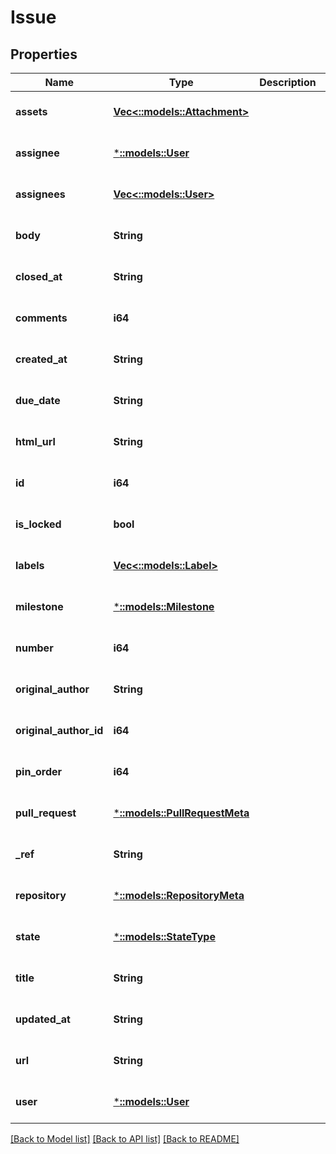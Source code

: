 # Issue

## Properties
Name | Type | Description | Notes
------------ | ------------- | ------------- | -------------
**assets** | [**Vec<::models::Attachment>**](Attachment.md) |  | [optional] [default to null]
**assignee** | [***::models::User**](User.md) |  | [optional] [default to null]
**assignees** | [**Vec<::models::User>**](User.md) |  | [optional] [default to null]
**body** | **String** |  | [optional] [default to null]
**closed_at** | **String** |  | [optional] [default to null]
**comments** | **i64** |  | [optional] [default to null]
**created_at** | **String** |  | [optional] [default to null]
**due_date** | **String** |  | [optional] [default to null]
**html_url** | **String** |  | [optional] [default to null]
**id** | **i64** |  | [optional] [default to null]
**is_locked** | **bool** |  | [optional] [default to null]
**labels** | [**Vec<::models::Label>**](Label.md) |  | [optional] [default to null]
**milestone** | [***::models::Milestone**](Milestone.md) |  | [optional] [default to null]
**number** | **i64** |  | [optional] [default to null]
**original_author** | **String** |  | [optional] [default to null]
**original_author_id** | **i64** |  | [optional] [default to null]
**pin_order** | **i64** |  | [optional] [default to null]
**pull_request** | [***::models::PullRequestMeta**](PullRequestMeta.md) |  | [optional] [default to null]
**_ref** | **String** |  | [optional] [default to null]
**repository** | [***::models::RepositoryMeta**](RepositoryMeta.md) |  | [optional] [default to null]
**state** | [***::models::StateType**](StateType.md) |  | [optional] [default to null]
**title** | **String** |  | [optional] [default to null]
**updated_at** | **String** |  | [optional] [default to null]
**url** | **String** |  | [optional] [default to null]
**user** | [***::models::User**](User.md) |  | [optional] [default to null]

[[Back to Model list]](../README.md#documentation-for-models) [[Back to API list]](../README.md#documentation-for-api-endpoints) [[Back to README]](../README.md)


